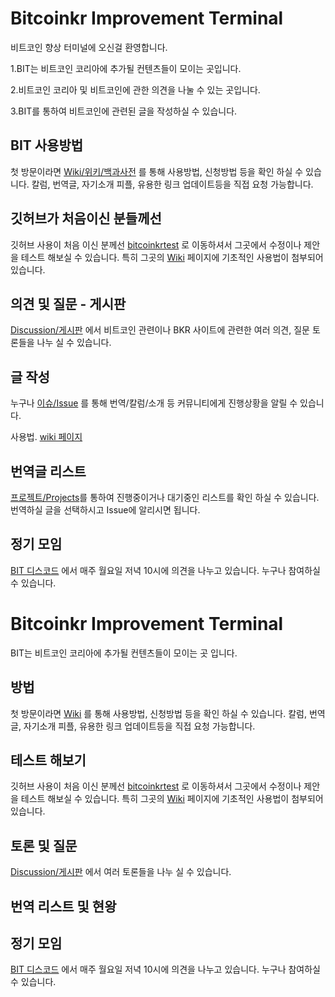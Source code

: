 # Bitcoinkr Improvement Terminal

비트코인 향상 터미널에 오신걸 환영합니다.

1.BIT는 비트코인 코리아에 추가될 컨텐츠들이 모이는 곳입니다.

2.비트코인 코리아 및 비트코인에 관한 의견을 나눌 수 있는 곳입니다.

3.BIT를 통하여 비트코인에 관련된 글을 작성하실 수 있습니다.



## BIT 사용방법

첫 방문이라면 [Wiki/위키/백과사전](https://github.com/bitcoinkrorg/Bitcoinkr-Improvement-Terminal/wiki) 를 통해 사용방법, 신청방법 등을 확인 하실 수 있습니다.
칼럼, 번역글, 자기소개 피플, 유용한 링크 업데이트등을 직접 요청 가능합니다.


## 깃허브가 처음이신 분들께선

깃허브 사용이 처음 이신 분께선 [bitcoinkrtest](https://github.com/bitcoinkrorg/bitcoinkrtest) 로 이동하셔서 그곳에서 수정이나 제안을 테스트 해보실 수 있습니다.  특히 그곳의 [Wiki](https://github.com/bitcoinkrorg/bitcoinkrtest/wiki) 페이지에 기초적인 사용법이 첨부되어 있습니다.


## 의견 및 질문 - 게시판

[Discussion/게시판](https://github.com/bitcoinkrorg/Bitcoinkr-Improvement-Terminal/discussions) 에서 비트코인 관련이나 BKR 사이트에 관련한 여러 의견, 질문 토론들을 나누 실 수 있습니다.


## 글 작성

누구나 [이슈/Issue](https://github.com/bitcoinkrorg/Bitcoinkr-Improvement-Terminal/issues) 를 통해 번역/칼럼/소개 등 커뮤니티에게 진행상황을 알릴 수 있습니다.

사용법. [wiki 페이지](https://github.com/bitcoinkrorg/Bitcoinkr-Improvement-Terminal/wiki)


## 번역글 리스트

[프로젝트/Projects](https://github.com/users/bitcoinkrorg/projects/1)를 통하여 진행중이거나 대기중인 리스트를 확인 하실 수 있습니다.  번역하실 글을 선택하시고 Issue에 알리시면 됩니다.



## 정기 모임

[BIT 디스코드](https://discord.gg/YQdyuCcxZH) 에서 매주 월요일 저녁 10시에 의견을 나누고 있습니다.
누구나 참여하실 수 있습니다.










# Bitcoinkr Improvement Terminal

BIT는 비트코인 코리아에 추가될 컨텐츠들이 모이는 곳 입니다.

## 방법

첫 방문이라면 [Wiki](https://github.com/bitcoinkrorg/Bitcoinkr-Improvement-Terminal/wiki) 를 통해 사용방법, 신청방법 등을 확인 하실 수 있습니다.
칼럼, 번역글, 자기소개 피플, 유용한 링크 업데이트등을 직접 요청 가능합니다.

## 테스트 해보기
깃허브 사용이 처음 이신 분께선 [bitcoinkrtest](https://github.com/bitcoinkrorg/bitcoinkrtest) 로 이동하셔서 그곳에서 수정이나 제안을 테스트 해보실 수 있습니다.  특히 그곳의 [Wiki](https://github.com/bitcoinkrorg/bitcoinkrtest/wiki) 페이지에 기초적인 사용법이 첨부되어 있습니다.

## 토론 및 질문

[Discussion/게시판](https://github.com/bitcoinkrorg/Bitcoinkr-Improvement-Terminal/discussions) 에서 여러 토론들을 나누 실 수 있습니다.

## 번역 리스트 및 현왕



## 정기 모임

[BIT 디스코드](https://discord.gg/YQdyuCcxZH) 에서 매주 월요일 저녁 10시에 의견을 나누고 있습니다.
누구나 참여하실 수 있습니다.



